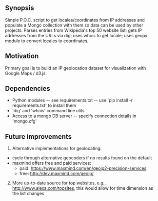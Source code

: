 ## Synopsis
Simple P.O.C. script to get locales/coordinates from IP addresses and populate
a Mongo collection with them so data can be used by other projects. Parses 
entries from Wikipedia's top 50 website list; gets IP addresses from the 
URLs via dig; uses whois to get locale; uses geopy module to convert
locales to coordinates. 

## Motivation
Primary goal is to build an IP geolocation dataset for visualization with Google Maps / d3.js

## Dependencies
* Python modules -- see requirements.txt -- use 'pip install -r requirements.txt' to install them
* 'dig' and 'whois' command line utils
* Access to a mongo DB server -- specify connection details in 'mongo.cfg'

## Future improvements
1. Alternative implementations for geolocating:
  * cycle through alternative geocoders if no results found on the default
  * maxmind offers free and paid services:
    * paid: https://www.maxmind.com/en/geoip2-precision-services
    * free: http://dev.maxmind.com/geoip/
2. More up-to-date source for top websites, e.g., http://www.alexa.com/topsites, this would 
allow for time dimension as the list changes

